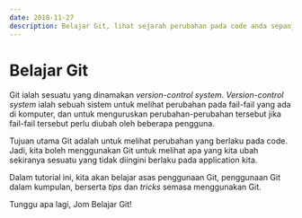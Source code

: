 ```yaml
---
date: 2018-11-27
description: Belajar Git, lihat sejarah perubahan pada code anda sepanjang development
---
```


# Belajar Git

Git ialah sesuatu yang dinamakan *version-control system*. *Version-control
system* ialah sebuah sistem untuk melihat perubahan pada fail-fail yang ada di
komputer, dan untuk menguruskan perubahan-perubahan tersebut jika fail-fail
tersebut perlu diubah oleh beberapa pengguna.

Tujuan utama Git adalah untuk melihat perubahan yang berlaku pada code. Jadi,
kita boleh menggunakan Git untuk melihat apa yang kita ubah sekiranya sesuatu
yang tidak diingini berlaku pada application kita.

Dalam tutorial ini, kita akan belajar asas penggunaan Git, penggunaan Git dalam
kumpulan, berserta *tips* dan *tricks* semasa menggunakan Git.

Tunggu apa lagi, Jom Belajar Git!
